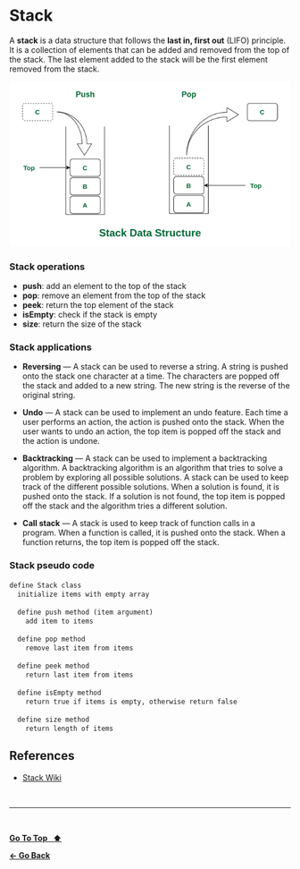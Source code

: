 # Stack

A **stack** is a data structure that follows the **last in, first out** (LIFO) principle. It is a collection of elements that can be added and removed from the top of the stack. The last element added to the stack will be the first element removed from the stack.

![Stack](../images/stack.png)

### Stack operations

- **push**: add an element to the top of the stack
- **pop**: remove an element from the top of the stack
- **peek**: return the top element of the stack
- **isEmpty**: check if the stack is empty
- **size**: return the size of the stack

### Stack applications

- **Reversing** — A stack can be used to reverse a string. A string is pushed onto the stack one character at a time. The characters are popped off the stack and added to a new string. The new string is the reverse of the original string.

- **Undo** — A stack can be used to implement an undo feature. Each time a user performs an action, the action is pushed onto the stack. When the user wants to undo an action, the top item is popped off the stack and the action is undone.

- **Backtracking** — A stack can be used to implement a backtracking algorithm. A backtracking algorithm is an algorithm that tries to solve a problem by exploring all possible solutions. A stack can be used to keep track of the different possible solutions. When a solution is found, it is pushed onto the stack. If a solution is not found, the top item is popped off the stack and the algorithm tries a different solution.

- **Call stack** — A stack is used to keep track of function calls in a program. When a function is called, it is pushed onto the stack. When a function returns, the top item is popped off the stack.

### Stack pseudo code

```text
define Stack class
  initialize items with empty array

  define push method (item argument)
    add item to items

  define pop method
    remove last item from items

  define peek method
    return last item from items

  define isEmpty method
    return true if items is empty, otherwise return false

  define size method
    return length of items
```

## References

- [Stack Wiki](<https://en.wikipedia.org/wiki/Stack_(abstract_data_type)>)

&nbsp;

---

&nbsp;

[**Go To Top &nbsp; ⬆️**](#stack)

[**← Go Back**](../README.md)

&nbsp;
